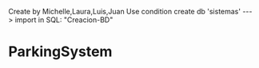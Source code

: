 Create by Michelle,Laura,Luis,Juan
  Use condition 
    create db 'sistemas' ---> import in SQL: "Creacion-BD"

# ParkingSystem
